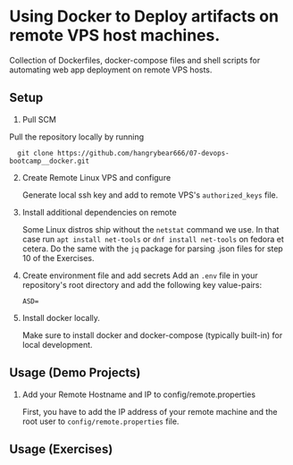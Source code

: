 # Using Docker to Deploy artifacts on remote VPS host machines.

Collection of Dockerfiles, docker-compose files and shell scripts for automating web app deployment on remote VPS hosts.

## Setup

1. Pull SCM

Pull the repository locally by running 
```
  git clone https://github.com/hangrybear666/07-devops-bootcamp__docker.git
```

2. Create Remote Linux VPS and configure

	Generate local ssh key and add to remote VPS's `authorized_keys` file.

3. Install additional dependencies on remote

	Some Linux distros ship without the `netstat` command we use. In that case run `apt install net-tools` or `dnf install net-tools` on fedora et cetera. Do the same with the `jq` package for parsing .json files for step 10 of the Exercises.

4. Create environment file and add secrets
	Add an `.env` file in your repository's root directory and add the following key value-pairs:
	```
	ASD=
	```

5. Install docker locally.

	Make sure to install docker and docker-compose (typically built-in) for local development.


## Usage (Demo Projects)

1. Add your Remote Hostname and IP to config/remote.properties

	First, you have to add the IP address of your remote machine and the root user to `config/remote.properties` file.


## Usage (Exercises)
